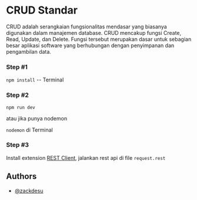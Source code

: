 # CRUD Standar

CRUD adalah serangkaian fungsionalitas mendasar yang biasanya digunakan dalam manajemen database. CRUD mencakup fungsi Create, Read, Update, dan Delete. Fungsi tersebut merupakan dasar untuk sebagian besar aplikasi software yang berhubungan dengan penyimpanan dan pengambilan data.

### Step #1

`npm install` -- Terminal

### Step #2

`npm run dev`

atau jika punya nodemon

`nodemon` di Terminal

### Step #3

Install extension [REST Client](https://marketplace.visualstudio.com/items?itemName=humao.rest-client), jalankan rest api di file `request.rest`

## Authors

- [@zackdesu](https://www.github.com/zackdesu)
